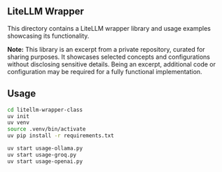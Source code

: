 ## LiteLLM Wrapper
This directory contains a LiteLLM wrapper library and usage examples showcasing its functionality.

**Note:** This library is an excerpt from a private repository, curated for sharing purposes. It showcases selected concepts and configurations without disclosing sensitive details. Being an excerpt, additional code or configuration may be required for a fully functional implementation.

## Usage

```bash
cd litellm-wrapper-class
uv init
uv venv
source .venv/bin/activate
uv pip install -r requirements.txt

uv start usage-ollama.py
uv start usage-groq.py
uv start usage-openai.py

```